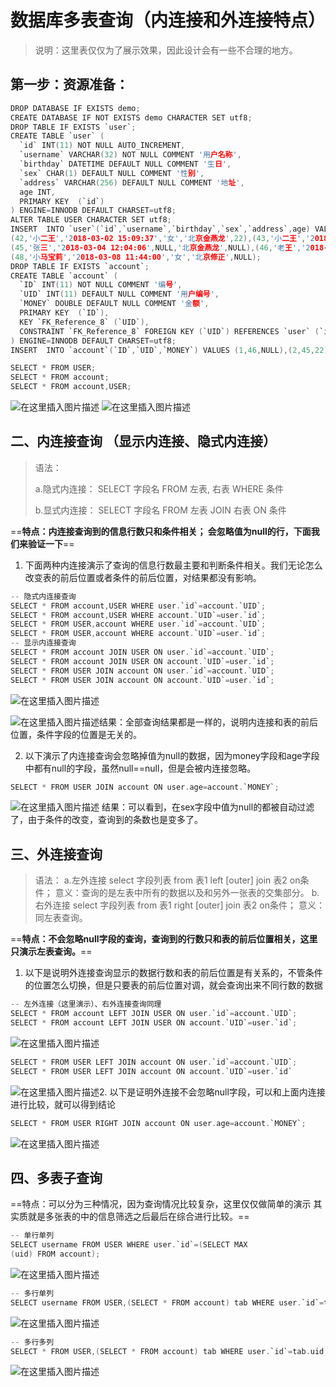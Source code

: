 ﻿# 数据库多表查询（内连接和外连接特点）

> 说明：这里表仅仅为了展示效果，因此设计会有一些不合理的地方。

## 第一步：资源准备：


```c
DROP DATABASE IF EXISTS demo;
CREATE DATABASE IF NOT EXISTS demo CHARACTER SET utf8;
DROP TABLE IF EXISTS `user`;
CREATE TABLE `user` (
  `id` INT(11) NOT NULL AUTO_INCREMENT,
  `username` VARCHAR(32) NOT NULL COMMENT '用户名称',
  `birthday` DATETIME DEFAULT NULL COMMENT '生日',
  `sex` CHAR(1) DEFAULT NULL COMMENT '性别',
  `address` VARCHAR(256) DEFAULT NULL COMMENT '地址',
  age INT,
  PRIMARY KEY  (`id`)
) ENGINE=INNODB DEFAULT CHARSET=utf8;
ALTER TABLE USER CHARACTER SET utf8;
INSERT  INTO `user`(`id`,`username`,`birthday`,`sex`,`address`,age) VALUES (41,'老王','2018-02-27 17:47:08',NULL,'北京',22),
(42,'小二王','2018-03-02 15:09:37','女','北京金燕龙',22),(43,'小二王','2018-03-04 11:34:34','女','北京金燕龙',22),
(45,'张三','2018-03-04 12:04:06',NULL,'北京金燕龙',NULL),(46,'老王','2018-03-07 17:37:26',NULL,'北京',22),
(48,'小马宝莉','2018-03-08 11:44:00','女','北京修正',NULL);
DROP TABLE IF EXISTS `account`;
CREATE TABLE `account` (
  `ID` INT(11) NOT NULL COMMENT '编号',
  `UID` INT(11) DEFAULT NULL COMMENT '用户编号',
  `MONEY` DOUBLE DEFAULT NULL COMMENT '金额',
  PRIMARY KEY  (`ID`),
  KEY `FK_Reference_8` (`UID`),
  CONSTRAINT `FK_Reference_8` FOREIGN KEY (`UID`) REFERENCES `user` (`id`)
) ENGINE=INNODB DEFAULT CHARSET=utf8;
INSERT  INTO `account`(`ID`,`UID`,`MONEY`) VALUES (1,46,NULL),(2,45,22),(3,46,2000);
```

```c
SELECT * FROM USER;
SELECT * FROM account;
SELECT * FROM account,USER;
```
![在这里插入图片描述](https://img-blog.csdnimg.cn/20200220161036368.gif)
![在这里插入图片描述](https://img-blog.csdnimg.cn/20200220161042786.gif)

## 二、内连接查询 （显示内连接、隐式内连接）

> 语法：       
> 
>  a.隐式内连接：
> SELECT 字段名 FROM 左表, 右表 WHERE 条件   
> 
> b.显式内连接：
         SELECT 字段名 FROM 左表  JOIN 右表 ON 条件

==**特点：内连接查询到的信息行数只和条件相关；
会忽略值为null的行，下面我们来验证一下**==
1. 下面两种内连接演示了查询的信息行数最主要和判断条件相关。我们无论怎么改变表的前后位置或者条件的前后位置，对结果都没有影响。

```c
-- 隐式内连接查询
SELECT * FROM account,USER WHERE user.`id`=account.`UID`;
SELECT * FROM account,USER WHERE account.`UID`=user.`id`;
SELECT * FROM USER,account WHERE user.`id`=account.`UID`;
SELECT * FROM USER,account WHERE account.`UID`=user.`id`;
-- 显示内连接查询
SELECT * FROM account JOIN USER ON user.`id`=account.`UID`;
SELECT * FROM account JOIN USER ON account.`UID`=user.`id`;
SELECT * FROM USER JOIN account ON user.`id`=account.`UID`;
SELECT * FROM USER JOIN account ON account.`UID`=user.`id`;
```
![在这里插入图片描述](https://img-blog.csdnimg.cn/202002201610576.gif)

![在这里插入图片描述](https://img-blog.csdnimg.cn/20200220161106964.gif)结果：全部查询结果都是一样的，说明内连接和表的前后位置，条件字段的位置是无关的。

2. 以下演示了内连接查询会忽略掉值为null的数据，因为money字段和age字段中都有null的字段，虽然null==null，但是会被内连接忽略。

```c
SELECT * FROM USER JOIN account ON user.age=account.`MONEY`;
```
![在这里插入图片描述](https://img-blog.csdnimg.cn/20200220161119599.gif)
结果：可以看到，在sex字段中值为null的都被自动过滤了，由于条件的改变，查询到的条数也是变多了。

## 三、外连接查询

> 语法：        a.左外连接
>            select 字段列表 from 表1 left [outer] join 表2 on条件；
>             意义：查询的是左表中所有的数据以及和另外一张表的交集部分。
>         b.右外连接
>            select 字段列表 from 表1 right [outer] join 表2 on条件；
>             意义：同左表查询。

==**特点：不会忽略null字段的查询，查询到的行数只和表的前后位置相关，这里只演示左表查询。**==
1. 以下是说明外连接查询显示的数据行数和表的前后位置是有关系的，不管条件的位置怎么切换，但是只要表的前后位置对调，就会查询出来不同行数的数据

```c
-- 左外连接（这里演示）、右外连接查询同理
SELECT * FROM account LEFT JOIN USER ON user.`id`=account.`UID`;
SELECT * FROM account LEFT JOIN USER ON account.`UID`=user.`id`;
```
![在这里插入图片描述](https://img-blog.csdnimg.cn/20200220161238586.gif)

```java
SELECT * FROM USER LEFT JOIN account ON user.`id`=account.`UID`;
SELECT * FROM USER LEFT JOIN account ON account.`UID`=user.`id`
```


![在这里插入图片描述](https://img-blog.csdnimg.cn/20200220161258420.gif)2. 以下是证明外连接不会忽略null字段，可以和上面内连接进行比较，就可以得到结论

```c
SELECT * FROM USER RIGHT JOIN account ON user.age=account.`MONEY`;
```
![在这里插入图片描述](https://img-blog.csdnimg.cn/20200220161305696.gif)
## 四、多表子查询
==特点：可以分为三种情况，因为查询情况比较复杂，这里仅仅做简单的演示
    其实质就是多张表的中的信息筛选之后最后在综合进行比较。==
```c
-- 单行单列
SELECT username FROM USER WHERE user.`id`=(SELECT MAX
(uid) FROM account);
```
![在这里插入图片描述](https://img-blog.csdnimg.cn/20200220161312309.gif)
```c
-- 多行单列
SELECT username FROM USER,(SELECT * FROM account) tab WHERE user.`id`=tab.uid;
```
![在这里插入图片描述](https://img-blog.csdnimg.cn/20200220161314845.gif)
```c
-- 多行多列
SELECT * FROM USER,(SELECT * FROM account) tab WHERE user.`id`=tab.uid;
```
![在这里插入图片描述](https://img-blog.csdnimg.cn/20200220161317523.gif)




